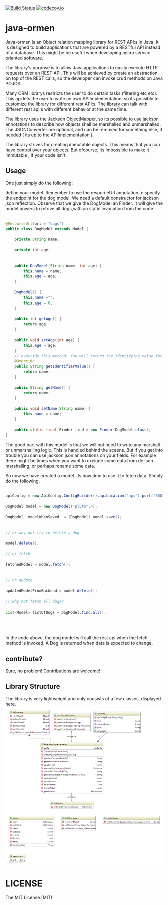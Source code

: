 [![Build Status](https://travis-ci.org/code-brewery/untappd.svg?branch=master)](https://travis-ci.org/code-brewery/java-ormen)
[![codecov.io](http://codecov.io/github/code-brewery/java-ormen/coverage.svg?branch=master)](http://codecov.io/github/code-brewery/java-ormen?branch=master)
# java-ormen
Java-ormen is an Object relation mapping library for REST API:s in Java. It is designed to build applications that are powered by a RESTful API instead of a database. This might be be useful when developing micro service oriented software.  

The library's purpose is to allow Java applications to easily execute HTTP requests over an REST API. This will be achieved by create an abstraction on top of the REST calls, so the developer can invoke crud methods on Java POJOS.  

Many ORM librarys restricts the user to do certain tasks (filtering etc etc). This api lets the user to write an own APIImplementation, so its possible to customize the library for different rest API:s. The library can talk with different rest api's with different behavior at the same time. 

The library uses the Jackson ObjectMapper, so its possible to use jackson annotations to describe how objects shall be marshalled and unmarshalled. The JSONConverter are optional, and can be removed for something else, if needed ( its up to the APIImplementation ). 

The library strives for creating immutable objects. This means that you can have control over your objects. But ofcourse, its impossible to make it immutable , if your code isn't.



## Usage

One just simply do the following:
 
define your model. Remember to use the resourceUrl annotation to specify the endpoint for the dog model. We need a default constructor for jackson json reflection. 
Observe that we give the DogModel an Finder. It will give the model powers to retrive all dogs,with an static invocation from the code. 

```java

@ResourceUrl(url = "dogs")
public class DogModel extends Model {

    private String name;

    private int age;


    public DogModel(String name, int age) {
        this.name = name;
        this.age = age;
    }

    DogModel() {
        this.name ="";
        this.age = 0;
    }

    public int getAge() {
        return age;
    }

    public void setAge(int age) {
        this.age = age;
    }
    // override this method. You will return the identifying value for a specific model here. ( id or something like that ) 
    @Override
    public String getIdentifierValue() {
        return name;
    }

    public String getName() {
        return name;
    }

    public void setName(String name) {
        this.name = name;
    }

    public static final Finder find = new Finder(DogModel.class);
}


```

The good part with this model is that we will not need to write any marshall or unmarshalling logic. This is handled behind the sceens. But if you get into trouble you can use jackson json annotations on your fields. For example there might be times when you want to exclude some data from de json marshalling, or perhaps rename some data.


So now we have created a model. Its now time to use it to fetch data. Simply do the following. 


```java

apiConfig = new ApiConfig.ConfigBuilder().apiLocation("api").port("8081").host("localhost").build();

DogModel model = new DogModel("pluto",4);

DogModel  modelWhenSaved  = (DogModel) model.save();


// or why not try to delete a dog

model.delete();

// or fetch

fetchedModel = model.fetch();


// or update 

updatedModelFromBackend = model.delete();

// why not fetch all dogs? 

List<Model> listOfDogs = DogModel.find.all();

        
        


```

In the code above, the dog model will call the rest api when the fetch method is invoked. A Dog is returned when data is expected to change.  



## contribute? 

Sure, no problem! Contributions are welcome!

## Library Structure

The library is very lightweight and only consists of a few classes, displayed here. 
![logo](https://raw.githubusercontent.com/code-brewery/java-ormen/pictures/diagram.png)

 

# LICENSE
The MIT License (MIT)
